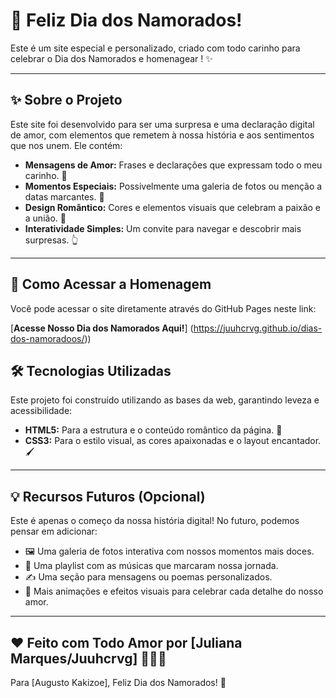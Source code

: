 # 💖 Feliz Dia dos Namorados!
Este é um site especial e personalizado, criado com todo carinho para celebrar o Dia dos Namorados e homenagear ! ✨

---

## ✨ Sobre o Projeto

Este site foi desenvolvido para ser uma surpresa e uma declaração digital de amor, com elementos que remetem à nossa história e aos sentimentos que nos unem. Ele contém:

* **Mensagens de Amor:** Frases e declarações que expressam todo o meu carinho. 💌
* **Momentos Especiais:** Possivelmente uma galeria de fotos ou menção a datas marcantes. 📸
* **Design Romântico:** Cores e elementos visuais que celebram a paixão e a união. 🎨
* **Interatividade Simples:** Um convite para navegar e descobrir mais surpresas. 👆

---

## 🚀 Como Acessar a Homenagem

Você pode acessar o site diretamente através do GitHub Pages neste link:

[**Acesse Nosso Dia dos Namorados Aqui!**] (https://juuhcrvg.github.io/dias-dos-namoradoos/))


## 🛠️ Tecnologias Utilizadas

Este projeto foi construído utilizando as bases da web, garantindo leveza e acessibilidade:

* **HTML5:** Para a estrutura e o conteúdo romântico da página. 📄
* **CSS3:** Para o estilo visual, as cores apaixonadas e o layout encantador. 🖌️

---

## 💡 Recursos Futuros (Opcional)

Este é apenas o começo da nossa história digital! No futuro, podemos pensar em adicionar:

* 🖼️ Uma galeria de fotos interativa com nossos momentos mais doces.
* 🎵 Uma playlist com as músicas que marcaram nossa jornada.
* ✍️ Uma seção para mensagens ou poemas personalizados.
* 💫 Mais animações e efeitos visuais para celebrar cada detalhe do nosso amor.

---

## ❤️ Feito com Todo Amor por [Juliana Marques/Juuhcrvg] 🎉🤩😘

Para [Augusto Kakizoe], Feliz Dia dos Namorados! 🥰

